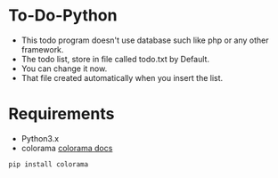 # To-Do-Python
* This todo program doesn't use database such like php or any other framework.
* The todo list, store in file called todo.txt by Default.
* You can change it now.
* That file created automatically when you insert the list.

# Requirements
* Python3.x
* colorama [colorama docs](https://pypi.org/project/colorama/)
```
pip install colorama
```
